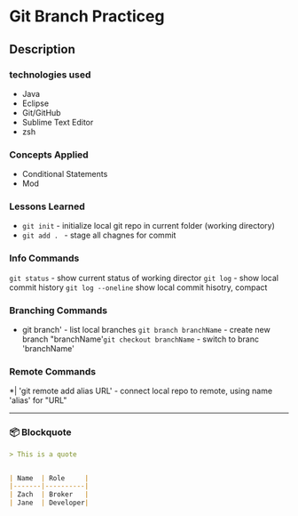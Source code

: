# Git Branch Practiceg

## Description


### technologies used
 - Java
 - Eclipse
 - Git/GitHub
 - Sublime Text Editor
 - zsh

 ### Concepts Applied

  - Conditional Statements
  - Mod

 ### Lessons Learned

* `git init` - initialize local git repo in current folder (working directory)
* `git add . ` - stage all chagnes for commit

### Info Commands
`git status` - show current status of working director
`git log` - show local commit history
`git log --oneline` show local commit hisotry, compact


### Branching Commands
* git branch' - list local branches
`git branch branchName` - create new branch "branchName'`git checkout branchName` - switch to branc 'branchName'

### Remote Commands
*| 'git remote add alias URL' - connect local repo to remote,
using name 'alias' for "URL"




---

### 📦 **Blockquote**
```md
> This is a quote


| Name  | Role     |
|-------|----------|
| Zach  | Broker   |
| Jane  | Developer|
